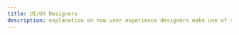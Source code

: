 ```yaml
---
title: UI/UX Designers
description: explanation on how user experience designers make use of surveilr.
---
```

